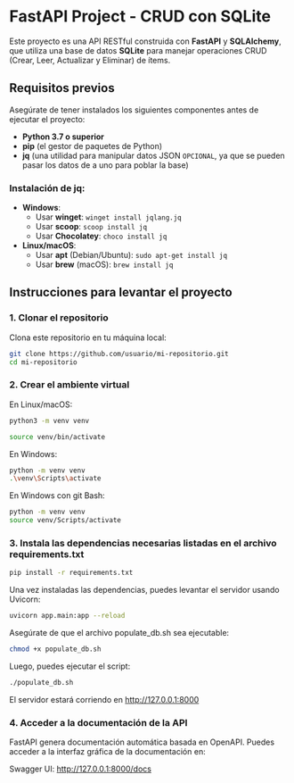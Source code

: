 # FastAPI Project - CRUD con SQLite

Este proyecto es una API RESTful construida con **FastAPI** y **SQLAlchemy**, que utiliza una base de datos **SQLite** para manejar operaciones CRUD (Crear, Leer, Actualizar y Eliminar) de ítems.

## Requisitos previos

Asegúrate de tener instalados los siguientes componentes antes de ejecutar el proyecto:

- **Python 3.7 o superior**
- **pip** (el gestor de paquetes de Python)
- **jq** (una utilidad para manipular datos JSON `OPCIONAL`, ya que se pueden pasar los datos de a uno para poblar la base)

### Instalación de **jq**:
- **Windows**:
  - Usar **winget**: `winget install jqlang.jq`
  - Usar **scoop**: `scoop install jq`
  - Usar **Chocolatey**: `choco install jq`
- **Linux/macOS**:
  - Usar **apt** (Debian/Ubuntu): `sudo apt-get install jq`
  - Usar **brew** (macOS): `brew install jq`

## Instrucciones para levantar el proyecto

### 1. Clonar el repositorio

Clona este repositorio en tu máquina local:

```bash
git clone https://github.com/usuario/mi-repositorio.git
cd mi-repositorio
```

### 2. Crear el ambiente virtual

En Linux/macOS:
```bash
python3 -m venv venv
```
```bash
source venv/bin/activate
```

En Windows:
```bash
python -m venv venv
.\venv\Scripts\activate
```
En Windows con git Bash:
```bash
python -m venv venv
source venv/Scripts/activate
```

### 3. Instala las dependencias necesarias listadas en el archivo requirements.txt
```bash
pip install -r requirements.txt
```
Una vez instaladas las dependencias, puedes levantar el servidor usando Uvicorn:
```bash
uvicorn app.main:app --reload
```

Asegúrate de que el archivo populate_db.sh sea ejecutable:
```bash
chmod +x populate_db.sh
```

Luego, puedes ejecutar el script:
```bash
./populate_db.sh
```

El servidor estará corriendo en http://127.0.0.1:8000

### 4. Acceder a la documentación de la API

FastAPI genera documentación automática basada en OpenAPI. Puedes acceder a la interfaz gráfica de la documentación en:

Swagger UI: http://127.0.0.1:8000/docs
